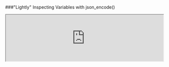 ###"Lightly" Inspecting Variables with json_encode()
<iframe width="100%" onload="resizeIframe(this)" src="http://127.0.0.1:8888/php-json_encode">
Screenshot needed
</iframe>